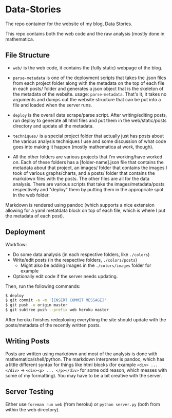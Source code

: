 # Data-Stories

The repo container for the website of my blog, Data Stories.

This repo contains both the web code and the raw analysis (mostly done in mathematica.

## File Structure

* `web/` is the web code, it contains the (fully static) webpage of the blog.
* `parse-metadata` is one of the deployment scripts that takes the .json files from each project folder along with the metadata on the top of each file in each posts/ folder and generates a json object that is the skeleton of the metadata of the website. usage: `parse-metadata`. That's it, it takes no arguments and dumps out the website structure that can be put into a file and loaded when the server runs.
* `deploy` is the overall data scrape/parse script. After writing/editing posts, run deploy to generate all html files and put them in the web/static/posts directory and update all the metadata.
* `techniques/` is a special project folder that actually just has posts about the various analysis techniques I use and some discussion of what code goes into making it happen (mostly mathematica at work, though).

* All the other folders are various projects that I'm working/have worked on. Each of these folders has a [folder-name].json file that contains the metadata about that project, an images/ folder that contains the images I took of various graphs/charts, and a posts/ folder that contains the markdown files with the posts. The other files are all for the data analysis. There are various scripts that take the images/metadata/posts respectively and "deploy" them by putting them in the appropriate spot in the web folder.

Markdown is rendered using pandoc (which supports a nice extension allowing for a yaml metatdata block on top of each file, which is where I put the metadata of each post).


## Deployment

Workflow:

* Do some data analysis (in each respective folders, like `./colors`)
* Write/edit posts (in the respective folders, `./colors/posts`)
    - Might also be adding images in the `./colors/images` folder for example
* Optionally edit code if the server needs updating.

Then, run the following commands:

```bash
$ deploy
$ git commit -a -m '[INSERT COMMIT MESSAGE]'
$ git push -u origin master
$ git subtree push --prefix web heroku master
```

After heroku finishes redeploying everything the site should update with the posts/metadata of the recently written posts.


## Writing Posts

Posts are written using markdown and most of the analysis is done with mathematica/shell/python. The markdown interpreter is pandoc, which has a little different syntax for things like html blocks (for example `<div> ... </div>` -> `<div><p> ... </p></div>` for some odd reason, which messes with some of my formatting). You may have to be a bit creative with the server.

## Server Testing

Either use `foreman run web` (from heroku) or `python server.py` (both from within the web directory).




















